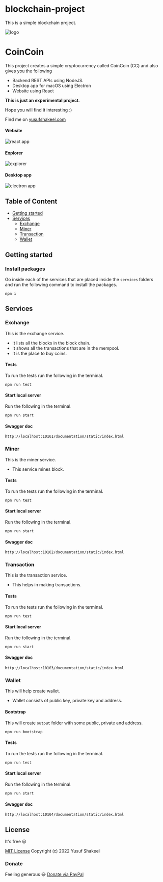# blockchain-project
This is a simple blockchain project.

![logo](./resources/logo-128px.png)

# CoinCoin

This project creates a simple cryptocurrency called CoinCoin (CC) and also gives you the following
* Backend REST APIs using NodeJS.
* Desktop app for macOS using Electron
* Website using React

**This is just an experimental project.**

Hope you will find it interesting :)

Find me on [yusufshakeel.com](https://yusufshakeel.com)


#### Website

![react app](./resources/web-app-react.png)

#### Explorer

![explorer](./resources/explorer.png)

#### Desktop app

![electron app](./resources/desktop-app.png)

## Table of Content

* [Getting started](#getting-started)
* [Services](#services)
  * [Exchange](#exchange)
  * [Miner](#miner)
  * [Transaction](#transaction)
  * [Wallet](#wallet)

## Getting started

### Install packages

Go inside each of the services that are placed inside the `services` folders
and run the following command to install the packages.

```shell
npm i
```

## Services

### Exchange

This is the exchange service.

* It lists all the blocks in the block chain.
* It shows all the transactions that are in the mempool.
* It is the place to buy coins.

#### Tests

To run the tests run the following in the terminal.

```shell
npm run test
```

#### Start local server

Run the following in the terminal.

```shell
npm run start
```

#### Swagger doc

```text
http://localhost:10101/documentation/static/index.html
```


### Miner

This is the miner service.

* This service mines block.

#### Tests

To run the tests run the following in the terminal.

```shell
npm run test
```

#### Start local server

Run the following in the terminal.

```shell
npm run start
```

#### Swagger doc

```text
http://localhost:10102/documentation/static/index.html
```


### Transaction

This is the transaction service.

* This helps in making transactions.

#### Tests

To run the tests run the following in the terminal.

```shell
npm run test
```

#### Start local server

Run the following in the terminal.

```shell
npm run start
```

#### Swagger doc

```text
http://localhost:10103/documentation/static/index.html
```


### Wallet

This will help create wallet.

* Wallet consists of public key, private key and address.

#### Bootstrap

This will create `output` folder with some public, private and address.

```shell
npm run bootstrap
```

#### Tests

To run the tests run the following in the terminal.

```shell
npm run test
```

#### Start local server

Run the following in the terminal.

```shell
npm run start
```

#### Swagger doc

```text
http://localhost:10104/documentation/static/index.html
```

## License

It's free :smiley:

[MIT License](https://github.com/yusufshakeel/blockchain-project/blob/main/LICENSE) Copyright (c) 2022 Yusuf Shakeel

### Donate

Feeling generous :smiley: [Donate via PayPal](https://www.paypal.me/yusufshakeel)